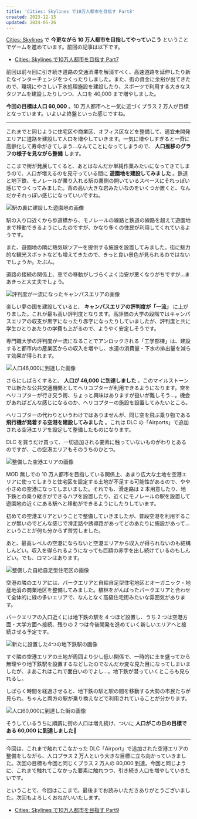 ```yaml
---
title: 'Cities: Skylines で10万人都市を目指す Part8'
created: 2023-12-15
updated: 2024-05-26
---
```


[Cities: Skylines](https://store.steampowered.com/app/255710/Cities_Skylines/) で **今更ながら 10 万人都市を目指してやっていこう** ということでゲームを進めています。前回の記事は以下です。

- [Cities: Skylines で10万人都市を目指す Part7](/blog/20231129/)

前回は前々回に引き続き道路の交通渋滞を解消すべく、高速道路を延伸したり新たなインターチェンジをつくったりしました。また、街の資金に余裕が出てきたので、環境にやさしい下水処理施設を建設したり、スポーツで利用する大きなスタジアムを建設したりしつつ、人口を 40,000 まで増やしました。

**今回の目標は人口 60,000** 。10 万人都市へと一気に近づくプラス 2 万人が目標となっています。いよいよ終盤といった感じですね。

---

これまでと同じように住宅区や商業区、オフィス区などを整備して、適宜未開発エリアに道路を建設して人口を増やしていきます。一気に増やしすぎると一斉に高齢化して寿命がきてしまう…なんてことになってしまうので、 **人口推移のグラフの様子を見ながら整備** します。

ここまで街が発展してくると、あとはなんだか単純作業みたいになってきてしまうので、人口が増えるのを見守っている間に **遊園地を建設してみました** 。鉄道と地下鉄、モノレールが乗り入れる駅の裏側の開いているスペースにそれっぽい感じでつくってみました。背の高い大きな岩みたいなのをいくつか置くと、なんだかそれっぽい感じになっていいですね。

![駅の裏に建設した遊園地の画像](4cb52883-fdf8-413a-58ef-26f2b98ae600)

駅の入り口近くから歩道橋から、モノレールの線路と鉄道の線路を超えて遊園地まで移動できるようにしたのですが、かなり多くの住民が利用してくれているようです。

また、遊園地の隣に熱気球ツアーを提供する施設を設置してみました。街に魅力的な観光スポットなども増えてきたので、きっと良い景色が見られるのではないでしょうか。たぶん。

道路の接続の関係上、車での移動がしづらくよく治安が悪くなりがちですが…まあきっと大丈夫でしょう。

![評判度が一流になったキャンパスエリアの画像](8ee53706-27c0-46f1-7a4c-75e87f103900)

楽しい夢の国を建設していると、 **キャンパスエリアの評判度が「一流」** に上がりました。これが最も高い評判度となります。高評価の大学の段階ではキャンパスエリアの収支が黒字になったり赤字になったりしていましたが、評判度と共に学生ひとりあたりの学費も上がるので、ようやく安定しそうです。

専門職大学の評判度が一流になることでアンロックされる「工学部棟」は、建設すると都市内の産業区からの収入を増やし、水道の消費量・下水の排出量を減らす効果が得られます。

![人口46,000に到達した画像](7d01402f-6743-4116-5505-17d38f578300)

さらにしばらくすると、 **人口が 46,000 に到達しました** 。このマイルストーンでは新たな公共交通機関としてヘリコプターが利用できるようになります。空をヘリコプターが行き交う街、ちょっと興味はありますが扱いが難しそう…。機会があればどんな感じになるのか、ヘリコプターの施設を設置してみたいところ。

ヘリコプターの代わりというわけではありませんが、同じ空を飛ぶ乗り物である **飛行機が発着する空港を建設してみました** 。これは DLC の「Airports」で追加される空港エリアを設定して整備したものになります。

DLC を買うだけ買って、一切追加される要素に触っていないものがわりとあるのですが、この空港エリアもそのうちのひとつ。

![整備した空港エリアの画像](12bdc5fc-8f7d-4c62-bf8c-19242333c100)

MOD 無しでの 10 万人都市を目指している関係上、あまり広大な土地を空港エリアに使ってしまうと住宅区を設定する土地が不足する可能性があるので、やや小さめの空港になってしまいました。それでも、滑走路は 2 本用意したり、地下鉄との乗り継ぎができるハブを設置したり、近くにモノレールの駅を設置して遊園地の近くにある駅へと移動ができるようにしたりしています。

初めての空港エリアということで整備していきましたが、普段空港を利用することが無いのでどんな感じで滑走路や誘導路があってどのあたりに施設があって…ということが何も分からず苦労しました。

あと、最高レベルの空港にならないと空港エリアから収入が得られないのも結構しんどい。収入を得られるようになっても巨額の赤字を出し続けているのもしんどい。でも、ロマンはあります。

![整備した自給自足型住宅区の画像](5917576f-9571-4408-a7c0-9ac8c83e5500)

空港の隣のエリアには、パークエリアと自給自足型住宅地区とオーガニック・地産地消の商業地区を整備してみました。植林をがんばったパークエリアと合わせて全体的に緑の多いエリアで、なんとなく高級住宅街みたいな雰囲気があります。

パークエリアの入口近くには地下鉄の駅を 4 つほど設置し、うち 2 つは空港方面・大学方面へ接続、残りの 2 つは今後開発を進めていく新しいエリアへと接続させる予定です。

![新たに設置した4つの地下鉄駅の画像](50fc59e2-f64f-411f-b8ba-3f4d37290d00)

すぐ隣の空港エリアの土地が周囲より少し低い関係で、一時的に土を盛ってから無理やり地下鉄駅を設置するなどしたのでなんだか変な見た目になってしまいましたが、まあこれはこれで面白いのでよし…。地下鉄が潜っていくところも見られるし。

しばらく時間を経過させると、地下鉄の駅と駅の間を移動する大勢の市民たちが見られ、ちゃんと両方の駅が乗り換えなどで利用されていることが分かります。

![人口60,000に到達した街の画像](6ea6ee34-897e-4f54-15c2-ada3a946c500)

そうしているうちに順調に街の人口は増え続け、ついに **人口がこの日の目標である 60,000 に到達しました🎉**

---

今回は、これまで触れてこなかった DLC「Airport」で追加された空港エリアの整備をしながら、人口プラス 2 万人という大きな目標に立ち向かっていきました。次回の目標も今回と同じくプラス 2 万人の 80,000 到達。今回と同じように、これまで触れてこなかった要素に触れつつ、引き続き人口を増やしていきたいです。

ということで、今回はここまで。最後までお読みいただきありがとうございました。次回もよろしくおねがいいたします。

- [Cities: Skylines で10万人都市を目指す Part9](/blog/20240526/)
